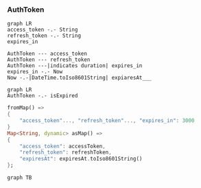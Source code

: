 
### AuthToken
```mermaid
graph LR
access_token -.- String
refresh_token -.- String
expires_in

AuthToken --- access_token
AuthToken --- refresh_token
AuthToken ---|indicates duration| expires_in
expires_in -.- Now
Now -.-|DateTime.toIso8601String| expiaresAt___
```
```mermaid
graph LR
AuthToken -.- isExpired
```
```dart
fromMap() =>
{
	"access_token"..., "refresh_token"..., "expires_in": 3000
}
Map<String, dynamic> asMap() =>  
{  
	"access_token": accessToken,  
	"refresh_token": refreshToken,  
	"expiresAt": expiresAt.toIso8601String()  
};
```
```mermaid
graph TB


```








































<!--stackedit_data:
eyJoaXN0b3J5IjpbMjE2MzE1MjM4LC03NDgzNTQ0MSwtMTE5MD
AyMDA2NiwtMTE0ODk5MDIzNywtODQ5MzMxNzc4LDIwNDAyOTc2
MjJdfQ==
-->